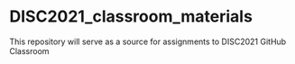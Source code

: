 # DISC2021_classroom_materials
This repository will serve as a source for assignments to DISC2021 GitHub Classroom
